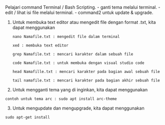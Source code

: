 Pelajari command Terminal / Bash Scripting.
    - ganti tema melalui terminal.
    - edit / lihat isi file melalui terminal.
    - command2 untuk update & upgrade.


1. Untuk membuka text editor atau mengedit file dengan format .txt, kita dapat menggunakan 
    ```
    nano Namafile.txt : mengedit file dalam terminal
    ```

    ```
    xed : membuka text editor
    ```

    ```
    grep Namafile.txt : mencari karakter dalam sebuah file
    ```

    ```
    code Namafile.txt : untuk membuka dengan visual studio code
    ```
    ```
    head Namafille.txt : mencari karakter pada bagian awal sebuah file
    ```
    ```
    tail namafile.txt : mencari karakter pada bagian akhir sebuah file
    ```

2. Untuk mengganti tema yang di inginkan, kita dapat menggunakan
```
contoh untuk tema arc : sudo apt install arc-theme
```

3. Untuk mengupdate dan mengupgrade, kita dapat menggunakan
```
sudo apt-get install 
```
